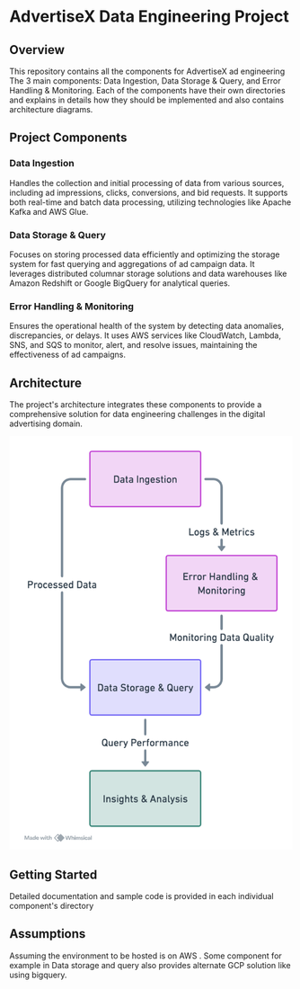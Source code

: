 # AdvertiseX Data Engineering Project

## Overview

This repository contains all the components for AdvertiseX ad engineering
The 3  main components: Data Ingestion, Data Storage & Query, and Error Handling & Monitoring. Each of the components have their own directories and explains in details how they should be implemented and also contains architecture diagrams.

## Project Components

### Data Ingestion

Handles the collection and initial processing of data from various sources, including ad impressions, clicks, conversions, and bid requests. It supports both real-time and batch data processing, utilizing technologies like Apache Kafka and AWS Glue.

### Data Storage & Query

Focuses on storing processed data efficiently and optimizing the storage system for fast querying and aggregations of ad campaign data. It leverages distributed columnar storage solutions and data warehouses like Amazon Redshift or Google BigQuery for analytical queries.

### Error Handling & Monitoring

Ensures the operational health of the system by detecting data anomalies, discrepancies, or delays. It uses AWS services like CloudWatch, Lambda, SNS, and SQS to monitor, alert, and resolve issues, maintaining the effectiveness of ad campaigns.

## Architecture

The project's architecture integrates these components to provide a comprehensive solution for data engineering challenges in the digital advertising domain.

![Alt text](overall_architecture.png)
## Getting Started

Detailed documentation and sample code is provided in each individual component's directory

## Assumptions 

Assuming the environment to be hosted is on AWS . Some component for example in Data  storage and query also provides alternate GCP solution like using bigquery.
